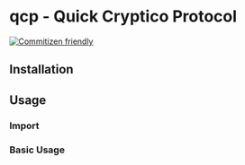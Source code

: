# qcp - Quick Cryptico Protocol 


[![Commitizen friendly](https://img.shields.io/badge/commitizen-friendly-brightgreen.svg)](http://commitizen.github.io/cz-cli/)
## Installation

## Usage

### Import

### Basic Usage

